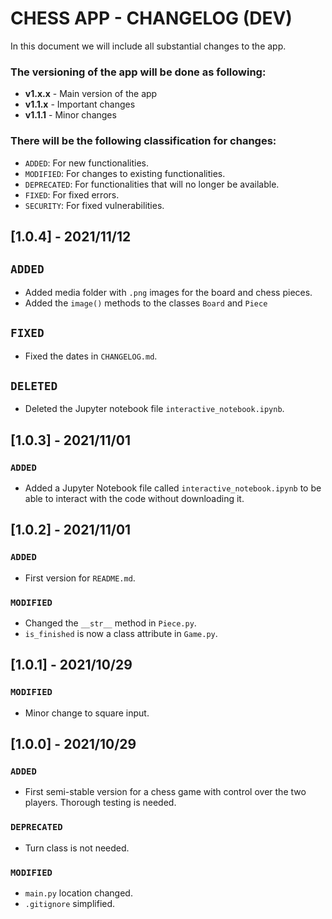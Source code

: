 # CHESS APP - CHANGELOG (DEV)
In this document we will include all substantial changes to the app.

### The versioning of the app will be done as following:
- **v1.x.x** - Main version of the app
- **v1.1.x** - Important changes
- **v1.1.1** - Minor changes

### There will be the following classification for changes:
- `ADDED`: For new functionalities.
- `MODIFIED`: For changes to existing functionalities.
- `DEPRECATED`: For functionalities that will no longer be available.
- `FIXED`: For fixed errors.
- `SECURITY`: For fixed vulnerabilities.


## [1.0.4] - 2021/11/12
## `ADDED`
- Added media folder with `.png` images for the board and chess pieces.
- Added the `image()` methods to the classes `Board` and `Piece`
## `FIXED`
- Fixed the dates in `CHANGELOG.md`.
## `DELETED`
- Deleted the Jupyter notebook file `interactive_notebook.ipynb`.

## [1.0.3] - 2021/11/01
### `ADDED`
- Added a Jupyter Notebook file called `interactive_notebook.ipynb` to be able to interact with the code without downloading it.

## [1.0.2] - 2021/11/01
### `ADDED`
- First version for `README.md`.
### `MODIFIED`
- Changed the `__str__` method in `Piece.py`.
- `is_finished` is now a class attribute in `Game.py`.

## [1.0.1] - 2021/10/29
### `MODIFIED`
- Minor change to square input.

## [1.0.0] - 2021/10/29
### `ADDED`
- First semi-stable version for a chess game with control over the two players. Thorough testing is needed.
### `DEPRECATED`
- Turn class is not needed.
### `MODIFIED`
- `main.py` location changed.
- `.gitignore` simplified.

